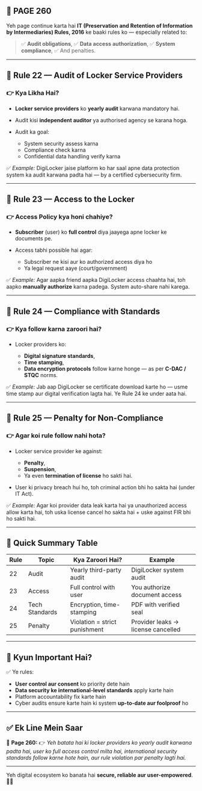 ## 📄 **PAGE 260**

Yeh page continue karta hai **IT (Preservation and Retention of Information by Intermediaries) Rules, 2016** ke baaki rules ko — especially related to:

> ✅ **Audit obligations**,
> ✅ **Data access authorization**,
> ✅ **System compliance**,
> ✅ And penalties.

---

## 🔹 **Rule 22 — Audit of Locker Service Providers**

### 👉 Kya Likha Hai?

* **Locker service providers** ko **yearly audit** karwana mandatory hai.
* Audit kisi **independent auditor** ya authorised agency se karana hoga.
* Audit ka goal:

  * System security assess karna
  * Compliance check karna
  * Confidential data handling verify karna

✅ *Example:*
DigiLocker jaise platform ko har saal apne data protection system ka audit karwana padta hai — by a certified cybersecurity firm.

---

## 🔹 **Rule 23 — Access to the Locker**

### 👉 Access Policy kya honi chahiye?

* **Subscriber** (user) ko **full control** diya jaayega apne locker ke documents pe.
* Access tabhi possible hai agar:

  * Subscriber ne kisi aur ko authorized access diya ho
  * Ya legal request aaye (court/government)

✅ *Example:*
Agar aapka friend aapka DigiLocker access chaahta hai, toh aapko **manually authorize** karna padega. System auto-share nahi karega.

---

## 🔹 **Rule 24 — Compliance with Standards**

### 👉 Kya follow karna zaroori hai?

* Locker providers ko:

  * **Digital signature standards**,
  * **Time stamping**,
  * **Data encryption protocols** follow karne honge — as per **C-DAC / STQC** norms.

✅ *Example:*
Jab aap DigiLocker se certificate download karte ho — usme time stamp aur digital verification lagta hai. Ye Rule 24 ke under aata hai.

---

## 🔹 **Rule 25 — Penalty for Non-Compliance**

### 👉 Agar koi rule follow nahi hota?

* Locker service provider ke against:

  * **Penalty**,
  * **Suspension**,
  * Ya even **termination of license** ho sakti hai.
* User ki privacy breach hui ho, toh criminal action bhi ho sakta hai (under IT Act).

✅ *Example:*
Agar koi provider data leak karta hai ya unauthorized access allow karta hai, toh uska license cancel ho sakta hai + uske against FIR bhi ho sakti hai.

---

## 🧩 **Quick Summary Table**

| Rule | Topic          | Kya Zaroori Hai?              | Example                            |
| ---- | -------------- | ----------------------------- | ---------------------------------- |
| 22   | Audit          | Yearly third-party audit      | DigiLocker system audit            |
| 23   | Access         | Full control with user        | You authorize document access      |
| 24   | Tech Standards | Encryption, time-stamping     | PDF with verified seal             |
| 25   | Penalty        | Violation = strict punishment | Provider leaks → license cancelled |

---

## 🔹 **Kyun Important Hai?**

✅ Ye rules:

* **User control aur consent** ko priority dete hain
* **Data security ke international-level standards** apply karte hain
* Platform accountability fix karte hain
* Cyber audits ensure karte hain ki system **up-to-date aur foolproof** ho

---

## ✅ **Ek Line Mein Saar**

📌 **Page 260:**
👉 *Yeh batata hai ki locker providers ko yearly audit karwana padta hai, user ko full access control milta hai, international security standards follow karne hote hain, aur rule violation par penalty lagti hai.*

---

Yeh digital ecosystem ko banata hai **secure, reliable aur user-empowered**. 🔐✅

